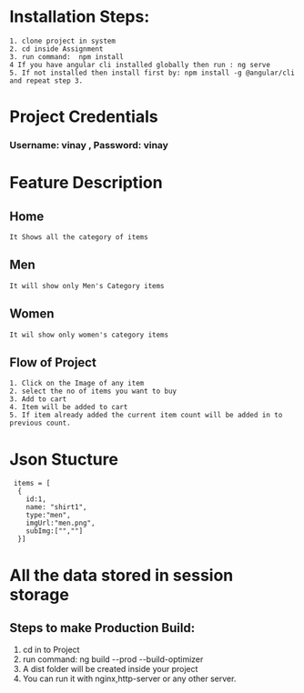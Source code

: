 # Installation Steps:
    1. clone project in system
    2. cd inside Assignment
    3. run command:  npm install
    4 If you have angular cli installed globally then run : ng serve 
    5. If not installed then install first by: npm install -g @angular/cli and repeat step 3.

# Project Credentials
   ### Username: vinay , Password: vinay

# Feature Description
 ## Home
    It Shows all the category of items
 ## Men
    It will show only Men's Category items
## Women
    It wil show only women's category items
## Flow of Project
    1. Click on the Image of any item
    2. select the no of items you want to buy
    3. Add to cart
    4. Item will be added to cart
    5. If item already added the current item count will be added in to previous count.

# Json Stucture
     items = [
      {
        id:1,
        name: "shirt1",
        type:"men",
        imgUrl:"men.png",
        subImg:["",""]
      }]
# All the data stored in session storage          

## Steps to make Production Build:
  1. cd in to Project
  2. run command: ng build --prod --build-optimizer
  3. A dist folder will be created inside your project
  4. You can run it with nginx,http-server or any other server.
    
